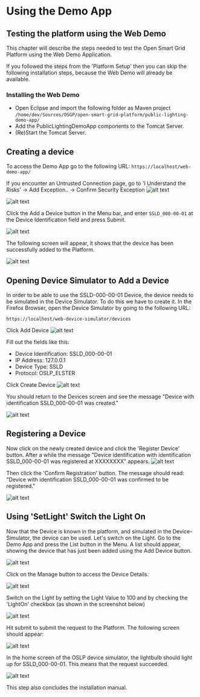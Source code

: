 <!--
SPDX-FileCopyrightText: Contributors to the Documentation project

SPDX-License-Identifier: Apache-2.0
-->

# Using the Demo App

## Testing the platform using the Web Demo

This chapter will describe the steps needed to test the Open Smart Grid Platform using the Web Demo Application.

If you followed the steps from the 'Platform Setup' then you can skip the following installation steps, because the Web Demo will already be available.

### Installing the Web Demo

* Open Eclipse and import the following folder as Maven project  `/home/dev/Sources/OSGP/open-smart-grid-platform/public-lighting-demo-app/`
* Add the PublicLightingDemoApp components to the Tomcat Server.
* \(Re\)Start the Tomcat Server.

## Creating a device

To access the Demo App go to the following URL: `https://localhost/web-demo-app/`

If you encounter an Untrusted Connection page, go to 'I Understand the Risks' -&gt; Add Exception.. -&gt; Confirm Security Exception ![alt text](../../../.gitbook/assets/50.png)

![alt text](../../../.gitbook/assets/59.png)

Click the Add a Device button in the Menu bar, and enter `SSLD_000-00-01` at the Device Identification field and press Submit.

![alt text](../../../.gitbook/assets/60.png)

The following screen will appear, it shows that the device has been successfully added to the Platform.

![alt text](../../../.gitbook/assets/61.png)

## Opening Device Simulator to Add a Device

In order to be able to use the SSLD-000-00-01 Device, the device needs to be simulated in the Device Simulator. To do this we have to create it. In the Firefox Browser, open the Device Simulator by going to the following URL:

```text
https://localhost/web-device-simulator/devices
```

Click Add Device ![alt text](../../../.gitbook/assets/51.png)

Fill out the fields like this:

* Device Identification: SSLD\_000-00-01
* IP Address: 127.0.0.1
* Device Type: SSLD
* Protocol: OSLP\_ELSTER

Click Create Device ![alt text](../../../.gitbook/assets/52.png)

You should return to the Devices screen and see the message "Device with identification SSLD\_000-00-01 was created."

![alt text](../../../.gitbook/assets/53.png)

## Registering a Device

Now click on the newly created device and click the 'Register Device' button. After a while the message "Device identification with identification SSLD\_000-00-01 was registered at XXXXXXXX" appears. ![alt text](../../../.gitbook/assets/54.png)

Then click the 'Confirm Registration' button. The message should read: "Device with identification SSLD\_000-00-01 was confirmed to be registered."

![alt text](../../../.gitbook/assets/55.png)

## Using 'SetLight' Switch the Light On

Now that the Device is known in the platform, and simulated in the Device-Simulator, the device can be used. Let's switch on the Light. Go to the Demo App and press the List button in the Menu. A list should appear, showing the device that has just been added using the Add Device button.

![alt text](../../../.gitbook/assets/62.png)

Click on the Manage button to access the Device Details.

![alt text](../../../.gitbook/assets/63.png)

Switch on the Light by setting the Light Value to 100 and by checking the 'LightOn' checkbox \(as shown in the screenshot below\)

![alt text](../../../.gitbook/assets/64.png)

Hit submit to submit the request to the Platform. The following screen should appear:

![alt text](../../../.gitbook/assets/65.png)

In the home screen of the OSLP device simulator, the lightbulb should light up for SSLD\_000-00-01. This means that the request succeeded.

![alt text](../../../.gitbook/assets/57.png)

This step also concludes the installation manual.

